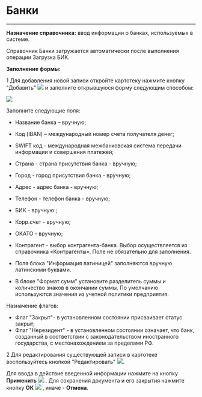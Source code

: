 ﻿#   Банки
_ _ _ _ _

**Назначение справочника:** ввод информации о банках, используемых в системе.

Справочник Банки загружается автоматически после выполнения операции Загрузка БИК.

**Заполнение формы:**

1 Для добавления новой записи откройте картотеку нажмите кнопку "Добавить"  <img src="topic:Biz.НСИ.AddFiles.Btn_Add.png"> и заполните открывшуюся форму следующим способом:

![](topic:.НСИ.AddFiles.Screenshot_2424.jpg)

Заполните следующие поля: 

* Название банка – вручную; 
* Код (IBAN) – международный номер счета получателя денег; 
* SWIFT код - международная межбанковская система передачи информации и совершения платежей;
* Страна - страна присутствия банка - вручную;
* Город - город присутствия банка - вручную;
* Адрес - адрес банка - вручную;
* Телефон - телефон банка - вручную;
* БИК - вручную ;
* Корр.счет  - вручную;
* ОКАТО - вручную;
* Контрагент - выбор контрагента-банка. Выбор осуществляется из справочника «Контрагенты». Поле не обязательно для заполнения.


* Поля блока "Информация латиницей" заполняются вручную латинскими буквами.
* В блоке "Формат сумм" установите разделитель суммы и количество знаков в окончании суммы. По умолчанию используются значения из учетной политики предприятия.

Назначение флагов:

* Флаг "Закрыт"- в установленном состоянии присваивает статус закрыт;
* Флаг "Нерезидент" - в установленном состоянии означает, что банк, созданный в соответствии с законодательством иностранного государства, с местонахождением за пределами РФ.

2 Для редактирования существующей записи в картотеке воспользуйтесь кнопкой "Редактировать" <img src="topic:Biz.НСИ.AddFiles.Btn_Edit.png">.

Для ввода в действие введенной информации нажмите на кнопку **Применить** <img src="topic:Biz.НСИ.AddFiles.Btn_OK.png"> .
Для сохранения документа и его закрытия нажмите кнопку **ОК** <img src="topic:Biz.НСИ.AddFiles.Btn_Post.png"> , иначе  -  **Отмена**.
